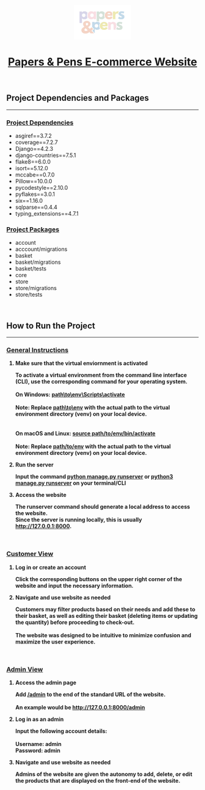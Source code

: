 <div align="center">
<img src="media/images/logo_cropped_nobg.png" alt="papers & pens" width="150" height="90" center>
</div>

<div style="text-align: center;">
  <h1><b><u>Papers & Pens E-commerce Website</h1></b></u>
</div>

<br>

<h2><b> Project Dependencies and Packages </h2></b>
<hr>
<h3><b><u>Project Dependencies</b></u></h3>
<ul>
    <li>asgiref==3.7.2</li>
    <li>coverage==7.2.7</li>
    <li>Django==4.2.3</li>
    <li>django-countries==7.5.1</li>
    <li>flake8==6.0.0</li>
    <li>isort==5.12.0</li>
    <li>mccabe==0.7.0</li>
    <li>Pillow==10.0.0</li>
    <li>pycodestyle==2.10.0</li>
    <li>pyflakes==3.0.1</li>
    <li>six==1.16.0</li>
    <li>sqlparse==0.4.4</li>
    <li>typing_extensions==4.7.1</li>
</ul>


<h3><b><u>Project Packages</b></u></h3>
<ul>
    <li>account</li>
    <li>acccount/migrations</li>
    <li>basket</li>
    <li>basket/migrations</li>
    <li>basket/tests</li>
    <li>core</li>
    <li>store</li>
    <li>store/migrations</li>
    <li>store/tests</li>
</ul>

<br>

<h2><b> How to Run the Project </h2></b>
<hr>

<h3><b><u>General Instructions</b></u></h3>

<ol>
    <li style="font-weight: bold;">
        <b>Make sure that the virtual enviornment is activated</b>
        <p>
            To activate a virtual environment from the command line interface (CLI), use the corresponding command for your operating system.
            <br><br>
            <b>On Windows:</b> <u>path\to\env\Scripts\activate</u>
            <br><br>
            Note: Replace <u>path\to\env</u> with the actual path to the virtual environment directory (venv) on your local device.
            <br><br><br>
            <b>On macOS and Linux:</b> <u>source path/to/env/bin/activate</u>
            <br><br>
            Note: Replace <u>path/to/env</u> with the actual path to the virtual environment directory (venv) on your local device.
        </p>
    </li>
    <li style="font-weight: bold;">
        <b>Run the server</b>
        <p>
            Input the command <u>python manage.py runserver</u> or <u>python3 manage.py runserver</u> on your terminal/CLI
        </p>
    </li>
    <li style="font-weight: bold;">
        <b>Access the website</b>
        <p>
            The runserver command should generate a local address to access the website. <br>
            Since the server is running locally, this is usually <u>http://127.0.0.1:8000</u>. 
        </p>
    </li>
</ol>

<br>

<h3><b><u>Customer View</b></u></h3>

<ol>
    <li style="font-weight: bold;">
        <b>Log in or create an account</b>
        <p>
            Click the corresponding buttons on the upper right corner of the website and input the necessary information.
        </p>
    </li>
    <li style="font-weight: bold;">
        <b>Navigate and use website as needed</b>
        <p>
            Customers may filter products based on their needs and add these to their basket, as well as editing their basket (deleting items or updating the quantity) before proceeding to check-out. <br><br>
            The website was designed to be intuitive to minimize confusion and maximize the user experience.
        </p>
    </li>
</ol>


<br>

<h3><b><u>Admin View</b></u></h3>

<ol>
    <li style="font-weight: bold;">
        <b>Access the admin page</b>
        <p>
            Add <u>/admin</u> to the end of the standard URL of the website.
            <br><br>
            An example would be <u>http://127.0.0.1:8000/admin</u>
        </p>
    </li>
    <li style="font-weight: bold;">
        <b>Log in as an admin</b>
        <p>
            Input the following account details: <br><br>
            <b>Username:</b> admin<br>
            <b>Password:</b> admin
        </p>
    </li>
    <li style="font-weight: bold;">
        <b>Navigate and use website as needed</b>
        <p>
           Admins of the website are given the autonomy to add, delete, or edit the products that are displayed on the front-end of the website.
        </p>
    </li>
</ol>
